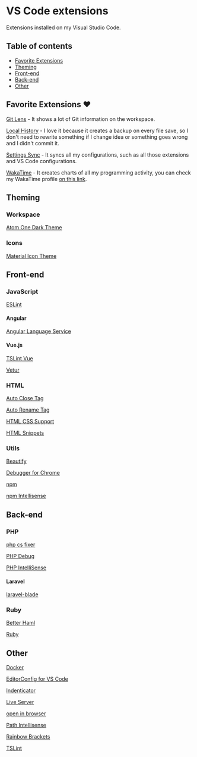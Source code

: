 # VS Code extensions

Extensions installed on my Visual Studio Code.

## Table of contents

- [Favorite Extensions](#favorite-extensions)
- [Theming](#theming)
- [Front-end](#front-end)
- [Back-end](#back-end)
- [Other](#other)

## <a name="favorite-extensions"></a> Favorite Extensions :heart:

[Git Lens](https://marketplace.visualstudio.com/items?itemName=eamodio.gitlens) - It shows a lot of Git information on the workspace.

[Local History](https://marketplace.visualstudio.com/items?itemName=xyz.local-history) - I love it because it creates a backup on every file save, so I don't need to rewrite something if I change idea or something goes wrong and I didn't commit it.

[Settings Sync](https://marketplace.visualstudio.com/items?itemName=Shan.code-settings-sync) - It syncs all my configurations, such as all those extensions and VS Code configurations.

[WakaTime](https://marketplace.visualstudio.com/items?itemName=WakaTime.vscode-wakatime) - It creates charts of all my programming activity, you can check my WakaTime profile [on this link](https://wakatime.com/@alefesouza).

## <a name="theming"></a> Theming

### Workspace

[Atom One Dark Theme](https://marketplace.visualstudio.com/items?itemName=akamud.vscode-theme-onedark)

### Icons

[Material Icon Theme](https://marketplace.visualstudio.com/items?itemName=PKief.material-icon-theme)

## <a name="front-end"></a> Front-end

### JavaScript

[ESLint](https://marketplace.visualstudio.com/items?itemName=dbaeumer.vscode-eslint)

#### Angular

[Angular Language Service](https://marketplace.visualstudio.com/items?itemName=Angular.ng-template)

#### Vue.js

[TSLint Vue](https://marketplace.visualstudio.com/items?itemName=prograhammer.tslint-vue)

[Vetur](https://marketplace.visualstudio.com/items?itemName=octref.vetur)

### HTML

[Auto Close Tag](https://marketplace.visualstudio.com/items?itemName=formulahendry.auto-close-tag)

[Auto Rename Tag](https://marketplace.visualstudio.com/items?itemName=formulahendry.auto-rename-tag)

[HTML CSS Support](https://marketplace.visualstudio.com/items?itemName=ecmel.vscode-html-css)

[HTML Snippets](https://marketplace.visualstudio.com/items?itemName=abusaidm.html-snippets)

### Utils

[Beautify](https://marketplace.visualstudio.com/items?itemName=HookyQR.beautify)

[Debugger for Chrome](https://marketplace.visualstudio.com/items?itemName=msjsdiag.debugger-for-chrome)

[npm](https://marketplace.visualstudio.com/items?itemName=eg2.vscode-npm-script)

[npm Intellisense](https://marketplace.visualstudio.com/items?itemName=christian-kohler.npm-intellisense)

## <a name="back-end"></a> Back-end

### PHP

[php cs fixer](https://marketplace.visualstudio.com/items?itemName=junstyle.php-cs-fixer)

[PHP Debug](https://marketplace.visualstudio.com/items?itemName=felixfbecker.php-debug)

[PHP IntelliSense](https://marketplace.visualstudio.com/items?itemName=felixfbecker.php-intellisense)

#### Laravel

[laravel-blade](https://marketplace.visualstudio.com/items?itemName=cjhowe7.laravel-blade)

### Ruby

[Better Haml](https://marketplace.visualstudio.com/items?itemName=karunamurti.haml)

[Ruby](https://marketplace.visualstudio.com/items?itemName=rebornix.Ruby)

## <a name="other"></a> Other

[Docker](https://marketplace.visualstudio.com/items?itemName=PeterJausovec.vscode-docker)

[EditorConfig for VS Code](https://marketplace.visualstudio.com/items?itemName=EditorConfig.EditorConfig)

[Indenticator](https://marketplace.visualstudio.com/items?itemName=SirTori.indenticator)

[Live Server](https://marketplace.visualstudio.com/items?itemName=ritwickdey.LiveServer)

[open in browser](https://marketplace.visualstudio.com/items?itemName=techer.open-in-browser)

[Path Intellisense](https://marketplace.visualstudio.com/items?itemName=christian-kohler.path-intellisense)

[Rainbow Brackets](https://marketplace.visualstudio.com/items?itemName=2gua.rainbow-brackets)

[TSLint](https://marketplace.visualstudio.com/items?itemName=eg2.tslint)
